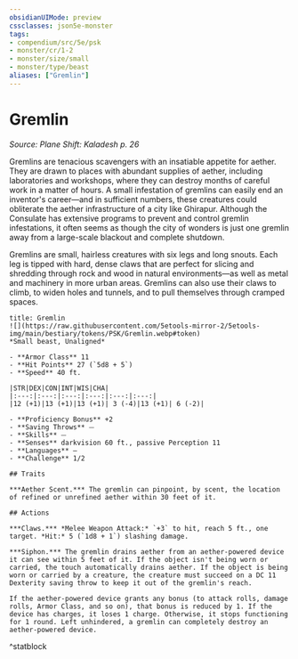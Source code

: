 ```yaml
---
obsidianUIMode: preview
cssclasses: json5e-monster
tags:
- compendium/src/5e/psk
- monster/cr/1-2
- monster/size/small
- monster/type/beast
aliases: ["Gremlin"]
---
```

# Gremlin
*Source: Plane Shift: Kaladesh p. 26*  

Gremlins are tenacious scavengers with an insatiable appetite for aether. They are drawn to places with abundant supplies of aether, including laboratories and workshops, where they can destroy months of careful work in a matter of hours. A small infestation of gremlins can easily end an inventor's career—and in sufficient numbers, these creatures could obliterate the aether infrastructure of a city like Ghirapur. Although the Consulate has extensive programs to prevent and control gremlin infestations, it often seems as though the city of wonders is just one gremlin away from a large-scale blackout and complete shutdown.

Gremlins are small, hairless creatures with six legs and long snouts. Each leg is tipped with hard, dense claws that are perfect for slicing and shredding through rock and wood in natural environments—as well as metal and machinery in more urban areas. Gremlins can also use their claws to climb, to widen holes and tunnels, and to pull themselves through cramped spaces.

```ad-statblock
title: Gremlin
![](https://raw.githubusercontent.com/5etools-mirror-2/5etools-img/main/bestiary/tokens/PSK/Gremlin.webp#token)
*Small beast, Unaligned*

- **Armor Class** 11
- **Hit Points** 27 (`5d8 + 5`)
- **Speed** 40 ft.

|STR|DEX|CON|INT|WIS|CHA|
|:---:|:---:|:---:|:---:|:---:|:---:|
|12 (+1)|13 (+1)|13 (+1)| 3 (-4)|13 (+1)| 6 (-2)|

- **Proficiency Bonus** +2
- **Saving Throws** ⏤
- **Skills** ⏤
- **Senses** darkvision 60 ft., passive Perception 11
- **Languages** —
- **Challenge** 1/2

## Traits

***Aether Scent.*** The gremlin can pinpoint, by scent, the location of refined or unrefined aether within 30 feet of it.

## Actions

***Claws.*** *Melee Weapon Attack:* `+3` to hit, reach 5 ft., one target. *Hit:* 5 (`1d8 + 1`) slashing damage.

***Siphon.*** The gremlin drains aether from an aether-powered device it can see within 5 feet of it. If the object isn't being worn or carried, the touch automatically drains aether. If the object is being worn or carried by a creature, the creature must succeed on a DC 11 Dexterity saving throw to keep it out of the gremlin's reach.

If the aether-powered device grants any bonus (to attack rolls, damage rolls, Armor Class, and so on), that bonus is reduced by 1. If the device has charges, it loses 1 charge. Otherwise, it stops functioning for 1 round. Left unhindered, a gremlin can completely destroy an aether-powered device.
```
^statblock